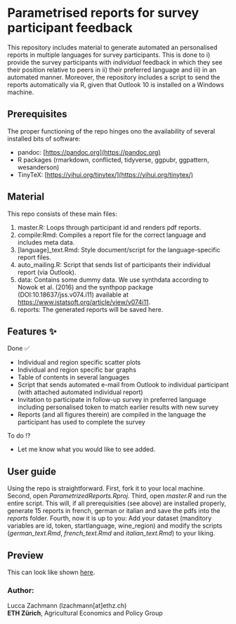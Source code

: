 # Parametrised reports for survey participant feedback
This repository includes material to generate automated an personalised reports in multiple languages for survey participants. This is done to i) provide the survey participants with *individual* feedback in which they see their position relative to peers in ii) their preferred language and iii) in an automated manner. Moreover, the repository includes a script to send the reports automatically via R, given that Outlook 10 is installed on a Windows machine.

## Prerequisites
The proper functioning of the repo hinges ono the availability of several installed bits of software:
- pandoc: [https://pandoc.org](https://pandoc.org)
- R packages (rmarkdown, conflicted, tidyverse, ggpubr, ggpattern, wesanderson)
- TinyTeX: [https://yihui.org/tinytex/](https://yihui.org/tinytex/)

## Material
This repo consists of these main files:
1. master.R: Loops through participant id and renders pdf reports.
2. compile:Rmd: Compiles a report file for the correct language and includes meta data. 
3. [language]_text.Rmd: Style document/script for the language-specific report files.
3. auto_mailing.R: Script that sends list of participants their individual report (via Outlook).
4. data: Contains some dummy data. We use synthdata according to Nowok et al. (2016) and the synthpop package (DOI:10.18637/jss.v074.i11) available at https://www.jstatsoft.org/article/view/v074i11.
5. reports: The generated reports will be saved here.

## Features :sparkles:
Done :white_check_mark:
- Individual and region specific scatter plots
- Individual and region specific bar graphs
- Table of contents in several languages
- Script that sends automated e-mail from Outlook to individual participant (with attached automated individual report)
- Invitation to participate in follow-up survey in preferred language including personalised token to match earlier results with new survey
- Reports (and all figures therein) are compiled in the language the participant has used to complete the survey

To do :interrobang:
- Let me know what you would like to see added.

## User guide
Using the repo is straightforward. First, fork it to your local machine. Second, open *ParametrizedReports.Rproj*. Third, open *master.R* and run the entire script. This will, if all prerequisities (see above) are installed properly, generate 15 reports in french, german or italian and save the pdfs into the *reports* folder. Fourth, now it is up to you: Add your dataset (manditory variables are id, token, startlanguage, wine_region) and modify the scripts (*german_text.Rmd*, *french_text.Rmd* and *italian_text.Rmd*) to your liking. 

## Preview
This can look like shown [here](/reports/Votre%20Rapport%20(Nr.%2010).pdf).

### Author: 
Lucca Zachmann (lzachmann[at]ethz.ch)  
**ETH Zürich**, Agricultural Economics and Policy Group